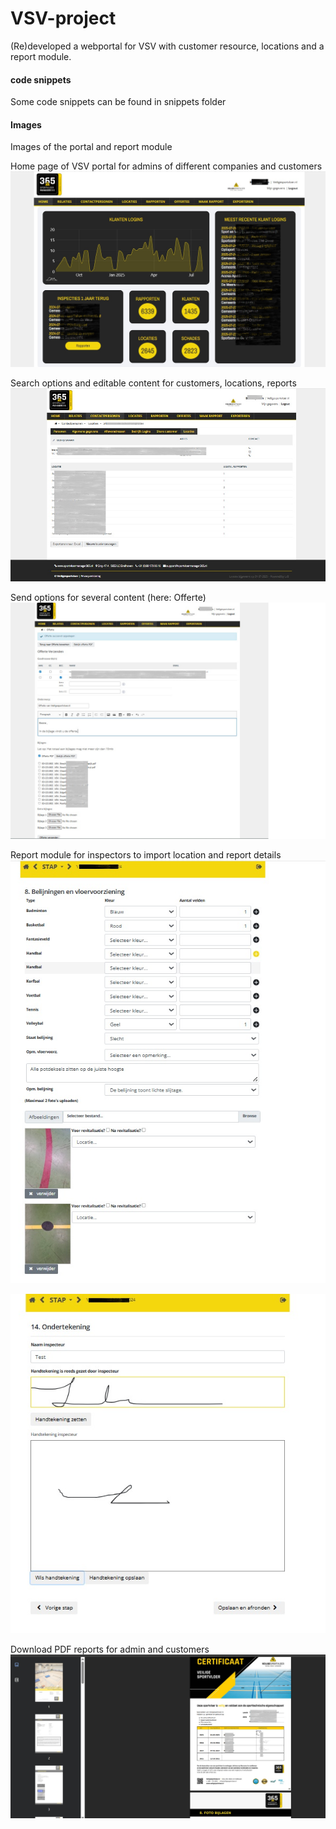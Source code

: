 # VSV-project
(Re)developed a webportal for VSV with customer resource, locations and a report module.

#### code snippets
Some code snippets can be found in snippets folder 

#### Images
Images of the portal and report module

Home page of VSV portal for admins of different companies and customers
![screenshot](images/vsv_portal_example01.jpg)

Search options and editable content for customers, locations, reports
![screenshot](images/vsv_portal_example03.jpg)

Send options for several content (here: Offerte)
![screenshot](images/vsv_portal_example02.jpg)

Report module for inspectors to import location and report details
![screenshot](images/vsv_rapportage_example01.jpg)

![screenshot](images/vsv_rapportage_example02.jpg)

Download PDF reports for admin and customers
![screenshot](images/vsv_rapportage_example03.jpg)
